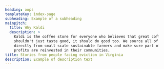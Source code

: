 ```yaml
---
heading: oops
templateKey: index-page
subheading: Example of a subheading
mainpitch:
  title: Why Kaldi
  description: >
    Kaldi is the coffee store for everyone who believes that great coffee
    shouldn't just taste good, it should do good too. We source all of our beans
    directly from small scale sustainable farmers and make sure part of the
    profits are reinvested in their communities.
title: Stories from people facing eviction in Virginia
description: Example of description text
---
```

